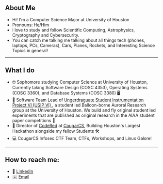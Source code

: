 ## About Me
- Hi! I'm a Computer Science Major at University of Houston
- Pronouns: He/Him
- I love to study and follow Scientific Computing, Astrophysics, Cryptography and Cybersecurity.
- You can catch me talking me talking about all things tech (phones, laptops, PCs, Cameras), Cars, Planes, Rockets, and Interesting Science Topics in general!
---
## What I do
- 🤓 Sophomore studying Computer Science at University of Houston, Currently taking Software Design (COSC 4353), Operating Systems (COSC 3360), and Database Systems (COSC 3380) 🖥️
- 🚀 Software Team Lead of [Ungerdraguate Student Instrumentation Project VI (USIP VI) ](http://nsmn1.uh.edu/ebering/usip.html), a student led Balloon-borne Auroral Research group at the University of Houston. We build and fly original student led experiments that are published as original research in the AIAA student paper competitions 📝
- 📘 Director of [CodeRed](https://github.com/UHCodeRED) at [CougarCS](https://cougarcs.com/), Building Houston's Largest Hackathon alongside my fellow Students 🛠️ 
- 💻 CougarCS Infosec CTF Team, CTFs, Workshops, and Linux Galore!
---
## How to reach me: 
- 🔗 [Linkedin](https://www.linkedin.com/in/hitarth-thanki)
- ✉️ [Email](thankihitarth@gmail.com)
